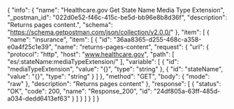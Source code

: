 {
  "info": {
    "name": "Healthcare.gov Get State Name Media Type Extension",
    "_postman_id": "022d0e52-f46c-415c-be5d-bb96e8b8d36f",
    "description": "Returns pages content.",
    "schema": "https://schema.getpostman.com/json/collection/v2.0.0/"
  },
  "item": [
    {
      "name": "insurance",
      "item": [
        {
          "id": "36aa8365-d255-468c-a358-e0a4f25c1e39",
          "name": "returns-pages-content",
          "request": {
            "url": {
              "protocol": "http",
              "host": "www.healthcare.gov",
              "path": [
                "es/:stateName:mediaTypeExtension/"
              ],
              "variable": [
                {
                  "id": "mediaTypeExtension",
                  "value": "{}",
                  "type": "string"
                },
                {
                  "id": "stateName",
                  "value": "{}",
                  "type": "string"
                }
              ]
            },
            "method": "GET",
            "body": {
              "mode": "raw"
            },
            "description": "Returns pages content"
          },
          "response": [
            {
              "status": "OK",
              "code": 200,
              "name": "Response_200",
              "id": "24df805a-63ff-485d-a034-dedd6413ef63"
            }
          ]
        }
      ]
    }
  ]
}